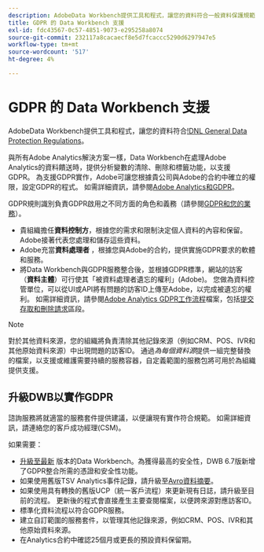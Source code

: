 ```yaml
---
description: AdobeData Workbench提供工具和程式，讓您的資料符合一般資料保護規範(GDPR)。
title: GDPR 的 Data Workbench 支援
exl-id: fdc43567-0c57-4851-9073-e295258a8074
source-git-commit: 232117a8cacaecf8e5d7fcaccc5290d6297947e5
workflow-type: tm+mt
source-wordcount: '517'
ht-degree: 4%

---
```


# GDPR 的 Data Workbench 支援

AdobeData Workbench提供工具和程式，讓您的資料符合[!DNL General Data Protection Regulations](GDPR)。

與所有Adobe Analytics解決方案一樣，Data Workbench在處理Adobe Analytics的資料饋送時，提供分析變數的清除、刪除和標籤功能，以支援GDPR。 為支援GDPR實作，Adobe可讓您根據貴公司與Adobe的合約中確立的權限，設定GDPR的程式。 如需詳細資訊，請參閱[Adobe Analytics和GDPR](https://experienceleague.adobe.com/docs/analytics/admin/data-governance/an-gdpr-overview.html?lang=zh-Hant)。

GDPR規則識別負責GDPR啟用之不同方面的角色和義務（請參閱[GDPR和您的業務](https://www.adobe.com/tw/privacy/general-data-protection-regulation.html)）。

* 貴組織擔任&#x200B;**資料控制方**，根據您的需求和限制決定個人資料的內容和保留。 Adobe接著代表您處理和儲存這些資料。
* Adobe充當&#x200B;**資料處理者** ，根據您與Adobe的合約，提供實施GDPR要求的軟體和服務。
* 將Data Workbench與GDPR服務整合後，並根據GDPR標準，網站的訪客（**資料主體**）可行使其「被資料處理者遺忘的權利」(Adobe)。 您做為資料控管單位，可以從UI或API將有問題的訪客ID上傳至Adobe，以完成被遺忘的權利。 如需詳細資訊，請參閱[Adobe Analytics GDPR工作流程](https://docs.adobe.com/help/en/analytics/admin/data-governance/an-gdpr-workflow.html)檔案，包括[提交存取和刪除請求](https://experienceleague.adobe.com/docs/analytics/admin/data-governance/gdpr-submit-access-delete.html)區段。

>[!NOTE]
>
>對於其他資料來源，您的組織將負責清除其他記錄來源（例如CRM、POS、IVR和其他原始資料來源）中出現問題的訪客ID。 通過&#x200B;_為每個資料源_&#x200B;提供一組完整替換的檔案，以支援或維護需要持續的服務容器，自定義範圍的服務包將可用於為組織提供支援。

## 升級DWB以實作GDPR

諮詢服務將就適當的服務套件提供建議，以便讓現有實作符合規範。 如需詳細資訊，請連絡您的客戶成功經理(CSM)。

如果需要：

* [升級至最新](https://experienceleague.adobe.com/docs/data-workbench/using/release-notes/release-notes.html) 版本的Data Workbench。為獲得最高的安全性，DWB 6.7版新增了GDPR整合所需的憑證和安全性功能。
* 如果使用舊版TSV Analytics事件記錄，請升級至[Avro資料摘要](https://experienceleague.adobe.com/docs/data-workbench/using/dataset/log-proc-config-file/c-log-sources.html#section-9a824b4c3d5549e7952a7111232035b2)。
* 如果使用具有轉換的舊版UCP（統一客戶流程）來更新現有日誌，請升級至目前的流程。 更新後的程式會直接產生主要查閱檔案，以便跨來源對應訪客ID。
* 標準化資料流程以符合GDPR服務。
* 建立自訂範圍的服務套件，以管理其他記錄來源，例如CRM、POS、IVR和其他原始資料來源。
* 在Analytics合約中確認25個月或更長的預設資料保留期。
